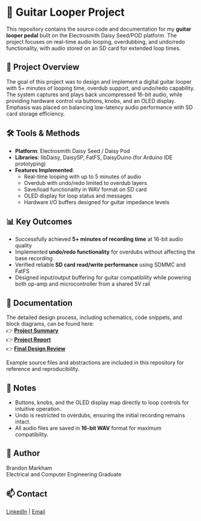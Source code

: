 # 🎸 Guitar Looper Project

This repository contains the source code and documentation for my **guitar looper pedal** built on the Electrosmith Daisy Seed/POD platform. The project focuses on real-time audio looping, overdubbing, and undo/redo functionality, with audio stored on an SD card for extended loop times.

## 📄 Project Overview
The goal of this project was to design and implement a digital guitar looper with 5+ minutes of looping time, overdub support, and undo/redo capability. The system captures and plays back uncompressed 16-bit audio, while providing hardware control via buttons, knobs, and an OLED display. Emphasis was placed on balancing low-latency audio performance with SD card storage efficiency.

## 🛠 Tools & Methods
- **Platform**: Electrosmith Daisy Seed / Daisy Pod  
- **Libraries**: libDaisy, DaisySP, FatFS, DaisyDuino (for Arduino IDE prototyping)  
- **Features Implemented**:
  - Real-time looping with up to 5 minutes of audio  
  - Overdub with undo/redo limited to overdub layers  
  - Save/load functionality in WAV format on SD card  
  - OLED display for loop status and messages  
  - Hardware I/O buffers designed for guitar impedance levels  

## 📊 Key Outcomes
- Successfully achieved **5+ minutes of recording time** at 16-bit audio quality  
- Implemented **undo/redo functionality** for overdubs without affecting the base recording  
- Verified reliable **SD card read/write performance** using SDMMC and FatFS  
- Designed input/output buffering for guitar compatibility while powering both op-amp and microcontroller from a shared 5V rail  

## 📄 Documentation
The detailed design process, including schematics, code snippets, and block diagrams, can be found here:  
👉 [**Project Summary**](./E2_06_SDD_Poster.pdf)  
👉 [**Project Report**](./E2_06_Product_Specification_Final_signed.pdf)    
👉 [**Final Design Review**](./E2_06_FDR.pdf)  


Example source files and abstractions are included in this repository for reference and reproducibility.

## 🔖 Notes
- Buttons, knobs, and the OLED display map directly to loop controls for intuitive operation.  
- Undo is restricted to overdubs, ensuring the initial recording remains intact.  
- All audio files are saved in **16-bit WAV** format for maximum compatibility.  

## 📝 Author
Brandon Markham  
Electrical and Computer Engineering Graduate  

## 📫 Contact
[LinkedIn](https://www.linkedin.com/) | [Email](mailto:youremail@example.com)
